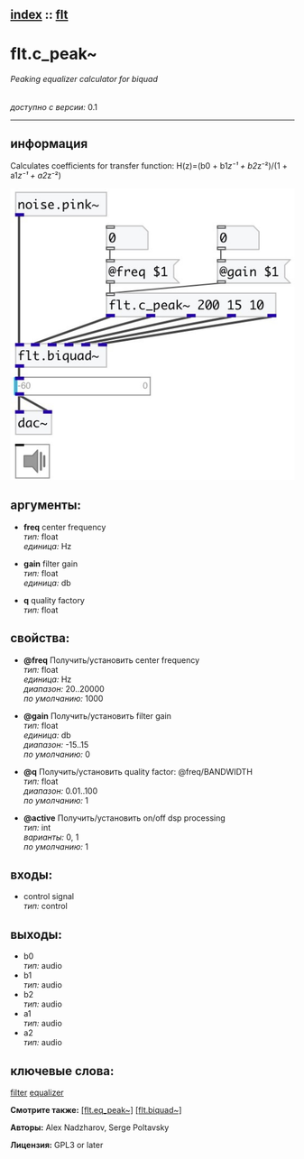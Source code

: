 [index](index.html) :: [flt](category_flt.html)
---

# flt.c_peak~

###### Peaking equalizer calculator for biquad

*доступно с версии:* 0.1

---


## информация
Calculates coefficients for transfer function: H(z)=(b0 + b1*z⁻¹ + b2*z⁻²)/(1 + a1*z⁻¹ + a2*z⁻²)


[![example](../examples/img/flt.c_peak~.jpg)](../examples/pd/flt.c_peak~.pd)



## аргументы:

* **freq**
center frequency<br>
_тип:_ float<br>
_единица:_ Hz<br>

* **gain**
filter gain<br>
_тип:_ float<br>
_единица:_ db<br>

* **q**
quality factory<br>
_тип:_ float<br>





## свойства:

* **@freq** 
Получить/установить center frequency<br>
_тип:_ float<br>
_единица:_ Hz<br>
_диапазон:_ 20..20000<br>
_по умолчанию:_ 1000<br>

* **@gain** 
Получить/установить filter gain<br>
_тип:_ float<br>
_единица:_ db<br>
_диапазон:_ -15..15<br>
_по умолчанию:_ 0<br>

* **@q** 
Получить/установить quality factor: @freq/BANDWIDTH<br>
_тип:_ float<br>
_диапазон:_ 0.01..100<br>
_по умолчанию:_ 1<br>

* **@active** 
Получить/установить on/off dsp processing<br>
_тип:_ int<br>
_варианты:_ 0, 1<br>
_по умолчанию:_ 1<br>



## входы:

* control signal<br>
_тип:_ control



## выходы:

* b0<br>
_тип:_ audio
* b1<br>
_тип:_ audio
* b2<br>
_тип:_ audio
* a1<br>
_тип:_ audio
* a2<br>
_тип:_ audio



## ключевые слова:

[filter](keywords/filter.html)
[equalizer](keywords/equalizer.html)



**Смотрите также:**
[\[flt.eq_peak~\]](flt.eq_peak~.html)
[\[flt.biquad~\]](flt.biquad~.html)




**Авторы:** Alex Nadzharov, Serge Poltavsky




**Лицензия:** GPL3 or later





